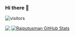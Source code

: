 ### Hi there 👋
![visitors](https://visitor-badge.glitch.me/badge?page_id=Rajputusman.visitor-badge)
<!--
**Rajputusman/Rajputusman** is a ✨ _special_ ✨ repository because its `README.md` (this file) appears on your GitHub profile.

Here are some ideas to get you started:

- 🔭 I’m currently working on ...
- 🌱 I’m currently learning ...
- 👯 I’m looking to collaborate on ...
- 🤔 I’m looking for help with ...
- 💬 Ask me about ...
- 📫 How to reach me: ...
- 😄 Pronouns: ...
- ⚡ Fun fact: ...
-->
<img align="center" src="https://github-readme-stats.vercel.app/api/pin/?username=Rajputusman&theme=radical" />

<a href="https://github.com/Rajputusman">
  <img align="center" src="https://github-readme-stats.vercel.app/api?username=Rajputusman&show_icons=true&line_height=27&count_private=true&title_color=ffffff&text_color=c9cacc&icon_color=2bbc8a&bg_color=1d1f21" alt="Rajputusman GitHub Stats" />
</a>
